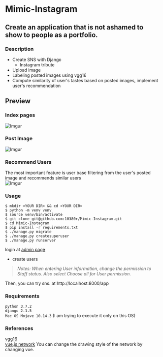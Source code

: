 # Mimic-Instagram

## Create an application that is not ashamed to show to people as a portfolio.

### Description
- Create SNS with Django
  - Instagram tribute
- Upload image
- Labeling posted images using vgg16
- Compute similarity of user's tastes based on posted images, implement user's recommendation

## Preview
### Index pages
![Imgur](https://i.imgur.com/UN5p3N9.gif)

### Post Image
![Imgur](https://i.imgur.com/YhWezYq.gif)

### Recommend Users
The most important feature is user base filtering from the user's posted image and recommends similar users  
![Imgur](https://i.imgur.com/b7sowfW.png)

### Usage
`$ mkdir <YOUR DIR> && cd <YOUR DIR>`  
`$ python -m venv venv`  
`$ source venv/bin/activate`  
`$ git clone git@github.com:10380r/Mimic-Instagram.git`  
`$ cd Mimic-Instagram`  
`$ pip install -r requirements.txt`  
`$ ./manage.py migrate`  
`$ ./manage.py createsuperuser`  
`$ ./manage.py runserver`  

login at [admin page](http://localhost:8000/admin)
  - create users
  > _Notes: When entering User information, change the permission to Staff status. Also select Choose all for User permission._

Then, you can try sns. at http://localhost:8000/app

### Requirements
`python 3.7.2`  
`django 2.1.5`  
`Mac OS Mojave 10.14.3` (I am trying to execute it only on this OS)  

### References
[vgg16](https://keras.io/ja/applications/#vgg1://keras.io/ja/applications/#vgg16)  
[vue.js network](http://visjs.org/docs/network/) You can change the drawing style of the network by changing vue. 
